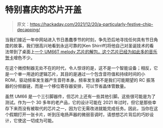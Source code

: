 # 特别喜庆的芯片开盖

> 原文：<https://hackaday.com/2021/12/20/a-particularly-festive-chip-decapping/>

当我们接近一年中网站进入节日愚蠢季节的时刻，争先恐后地寻找任何具有节日角度的故事，我们很高兴地看到永远可靠的[Ken Shirriff]将他自己对圣诞技术的看法带到了桌面上[一个 UM66T melody 芯片的解包，这个芯片已经为如此多的音乐贺卡](https://twitter.com/kenshirriff/status/1472297415201869831)增色不少。

在这个微控制器无处不在的时代，令人惊讶的是，这不是一个智能设备；相反，它是一个单一用途的逻辑芯片，其目的是通过一个包含音符值和持续时间的小 ROM，驱动频率发生器产生音符本身。频率发生器不是我们可能期望的 RC 振荡器的分频器链，而是一个移位寄存器安排，可以节省晶体管数量。

虽然 UM66 是一个三引脚器件，但芯片上还有一些其他引脚。这些很可能是为了测试。作为一个 30 多年的老产品，它的设计可能在 2021 年过时，但它是那些幸存下来而没有被取代的芯片之一，因为它无需改进就能完成任务。因此，当你在这个假期打开一张卡片，听到压电扬声器的微弱音调时，请想想芯片背后的巧妙设计，它使这一切成为可能。